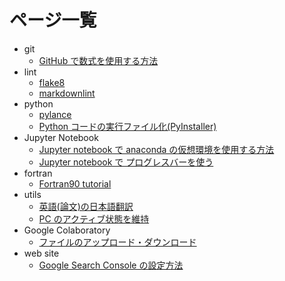 # ページ一覧

- git
  - [GitHub で数式を使用する方法](./git/mathematical_expression)
- lint
  - [flake8](./lint/flake8)
  - [markdownlint](./lint/markdownlint)
- python
  - [pylance](./python/pylance)
  - [Python コードの実行ファイル化(PyInstaller)](./python/pyinstaller)
- Jupyter Notebook
  - [Jupyter notebook で anaconda の仮想環境を使用する方法](./jupyter/conda)
  - [Jupyter notebook で プログレスバーを使う](./jupyter/tqdm)
- fortran
  - [Fortran90 tutorial](./fortran/fortran90_tutorial)
- utils
  - [英語(論文)の日本語翻訳](./utils/eng2jpn)
  - [PC のアクティブ状態を維持](./utils/pc_activator)
- Google Colaboratory
  - [ファイルのアップロード・ダウンロード](./colab/file)
- web site
  - [Google Search Console の設定方法](./website/google_search_console)
